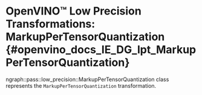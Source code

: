 # OpenVINO™ Low Precision Transformations: MarkupPerTensorQuantization {#openvino_docs_IE_DG_lpt_MarkupPerTensorQuantization}

ngraph::pass::low_precision::MarkupPerTensorQuantization class represents the `MarkupPerTensorQuantization` transformation.
